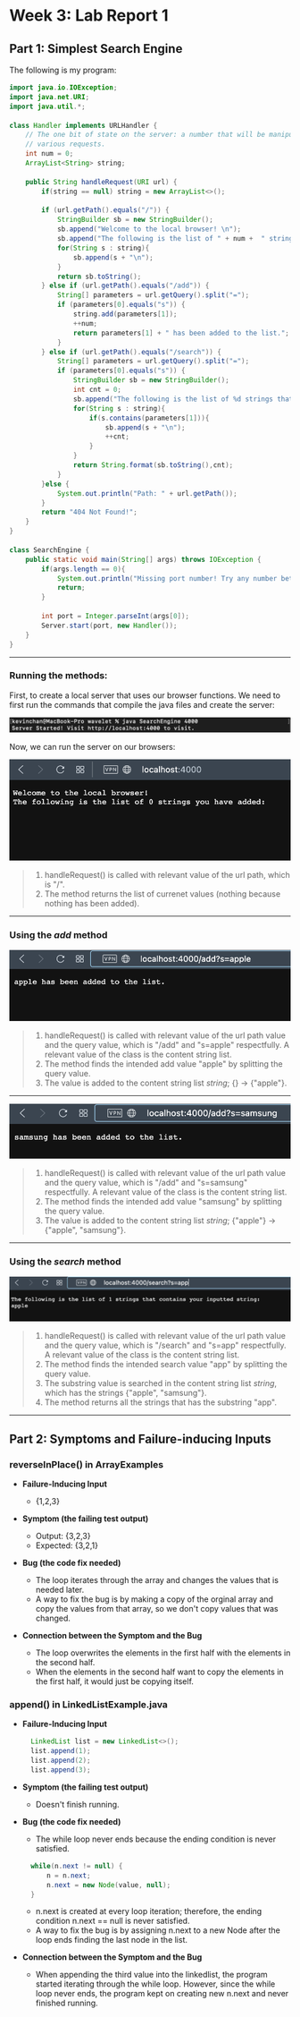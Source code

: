 # Week 3: Lab Report 1

## Part 1: Simplest Search Engine

The following is my program:
```java
import java.io.IOException;
import java.net.URI;
import java.util.*;

class Handler implements URLHandler {
    // The one bit of state on the server: a number that will be manipulated by
    // various requests.
    int num = 0;
    ArrayList<String> string;
    
    public String handleRequest(URI url) {
        if(string == null) string = new ArrayList<>();
        
        if (url.getPath().equals("/")) {
            StringBuilder sb = new StringBuilder();
            sb.append("Welcome to the local browser! \n");
            sb.append("The following is the list of " + num +  " strings you have added: \n");
            for(String s : string){
                sb.append(s + "\n");
            }
            return sb.toString();
        } else if (url.getPath().equals("/add")) {
            String[] parameters = url.getQuery().split("=");
            if (parameters[0].equals("s")) {
                string.add(parameters[1]);
                ++num;
                return parameters[1] + " has been added to the list.";
            }
        } else if (url.getPath().equals("/search")) {
            String[] parameters = url.getQuery().split("=");
            if (parameters[0].equals("s")) {
                StringBuilder sb = new StringBuilder();
                int cnt = 0;
                sb.append("The following is the list of %d strings that contains your inputted string: \n");
                for(String s : string){
                    if(s.contains(parameters[1])){
                        sb.append(s + "\n");
                        ++cnt;
                    }
                }
                return String.format(sb.toString(),cnt);
            }
        }else {
            System.out.println("Path: " + url.getPath());
        }
        return "404 Not Found!";
    }
}

class SearchEngine {
    public static void main(String[] args) throws IOException {
        if(args.length == 0){
            System.out.println("Missing port number! Try any number between 1024 to 49151");
            return;
        }

        int port = Integer.parseInt(args[0]);
        Server.start(port, new Handler());
    }
}
```

***

### **Running the methods:**

First, to create a local server that uses our browser functions. We need to first run the commands that compile the java files and create the server:

![](browser_1.png)

Now, we can run the server on our browsers:

![](browser_2.png)

>1. handleRequest() is called with relevant value of the url path, which is "/".
>2. The method returns the list of currenet values (nothing because nothing has been added).

***

### **Using the *add* method**


![](browser_3.png)

>1. handleRequest() is called with relevant value of the url path value and the query value, which is "/add" and "s=apple" respectfully. A relevant value of the class is the content string list.
>2. The method finds the intended add value "apple" by splitting the query value.
>3. The value is added to the content string list *string*; {} -> {"apple"}.

***

![](browser_4.png)

>1. handleRequest() is called with relevant value of the url path value and the query value, which is "/add" and "s=samsung" respectfully. A relevant value of the class is the content string list.
>2. The method finds the intended add value "samsung" by splitting the query value.
>3. The value is added to the content string list *string*; {"apple"} -> {"apple", "samsung"}.

***

### **Using the *search* method**

![](browser_5.png)

>1. handleRequest() is called with relevant value of the url path value and the query value, which is "/search" and "s=app" respectfully. A relevant value of the class is the content string list.
>2. The method finds the intended search value "app" by splitting the query value.
>3. The substring value is searched in the content string list *string*, which has the strings {"apple", "samsung"}.
>4. The method returns all the strings that has the substring "app".

***

## Part 2: Symptoms and Failure-inducing Inputs

### **reverseInPlace()** in ArrayExamples

* **Failure-Inducing Input**
  * {1,2,3}

* **Symptom (the failing test output)**
  * Output: {3,2,3}
  * Expected: {3,2,1}

* **Bug (the code fix needed)**
  * The loop iterates through the array and changes the values that is needed later.
  * A way to fix the bug is by making a copy of the orginal array and copy the values from that array, so we don't copy values that was changed.

* **Connection between the Symptom and the Bug**
  * The loop overwrites the elements in the first half with the elements in the second half. 
  * When the elements in the second half want to copy the elements in the first half, it would just be copying itself.

### **append()** in LinkedListExample.java

* **Failure-Inducing Input**
  ```java
    LinkedList list = new LinkedList<>();
    list.append(1);
    list.append(2);
    list.append(3);
  ```

* **Symptom (the failing test output)**
  * Doesn't finish running.

* **Bug (the code fix needed)**
  * The while loop never ends because the ending condition is never satisfied.
  ```java
    while(n.next != null) {
        n = n.next;
        n.next = new Node(value, null);
    }  
    ```
  * n.next is created at every loop iteration; therefore, the ending condition n.next == null is never satisfied. 
  * A way to fix the bug is by assigning n.next to a new Node after the loop ends finding the last node in the list.

* **Connection between the Symptom and the Bug**
  * When appending the third value into the linkedlist, the program started iterating through the while loop. However, since the while loop never ends, the program kept on creating new n.next and never finished running.